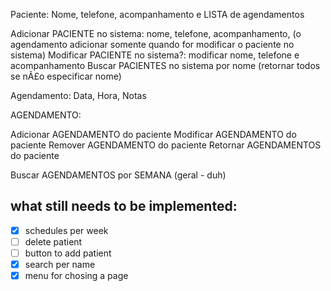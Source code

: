 Paciente:
Nome, telefone, acompanhamento e LISTA de agendamentos

Adicionar PACIENTE no sistema: nome, telefone, acompanhamento, (o agendamento adicionar somente quando for modificar o paciente no sistema)
Modificar PACIENTE no sistema?: modificar nome, telefone e acompanhamento
Buscar PACIENTES no sistema por nome (retornar todos se nÃ£o especificar nome)

Agendamento:
Data, Hora, Notas

AGENDAMENTO:

Adicionar AGENDAMENTO do paciente
Modificar AGENDAMENTO do paciente
Remover AGENDAMENTO do paciente
Retornar AGENDAMENTOS do paciente

Buscar AGENDAMENTOS por SEMANA (geral - duh)

## what still needs to be implemented:

- [x] schedules per week
- [ ] delete patient
- [ ] button to add patient
- [x] search per name
- [x] menu for chosing a page
